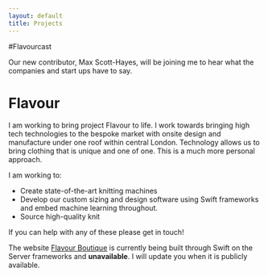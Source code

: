 ```yaml
---
layout: default
title: Projects
---
```

#Flavourcast

Our new contributor, Max Scott-Hayes, will be joining me to hear what the companies and start ups have to say.

# Flavour 

I am working to bring project Flavour to life. I work towards bringing high tech technologies to the bespoke market with onsite design and manufacture under one roof within central London. Technology allows us to bring clothing that is unique and one of one. This is a much more personal approach.

I am working to:
- Create state-of-the-art knitting machines
- Develop our custom sizing and design software using Swift frameworks and embed machine learning throughout.
- Source high-quality knit

If you can help with any of these please get in touch!

The website [Flavour Boutique](https://flavour.boutique) is currently being built through Swift on the Server frameworks and **unavailable**. I will update you when it is publicly available.
